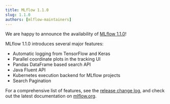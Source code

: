 ```yaml
---
title: MLflow 1.1.0
slug: 1.1.0
authors: [mlflow-maintainers]
---
```


We are happy to announce the availability of [MLflow 1.1.0](https://github.com/mlflow/mlflow/releases/tag/v1.1.0)!

MLflow 1.1.0 introduces several major features:

- Automatic logging from TensorFlow and Keras
- Parallel coordinate plots in the tracking UI
- Pandas DataFrame based search API
- Java Fluent API
- Kubernetes execution backend for MLflow projects
- Search Pagination

For a comprehensive list of features, see the [release change log](https://github.com/mlflow/mlflow/releases/tag/v1.1.0), and check out the latest documentation on [mlflow.org](http://mlflow.org/).

